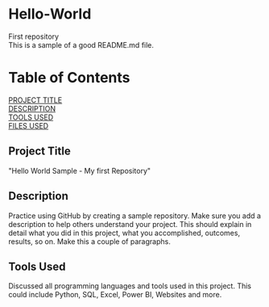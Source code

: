 # Hello-World
First repository  
This is a sample of a good README.md file.   

# Table of Contents  
[PROJECT TITLE](#Project-Title)  
[DESCRIPTION](#Description)    
[TOOLS USED](#Tools-Used)    
[FILES USED](#Files-Used)  

## Project Title  
"Hello World Sample - My first Repository"  

## Description  
Practice using GitHub by creating a sample repository. Make sure you add a description to help others understand your project. This should explain in detail what you did in this project, what you accomplished, outcomes, results, so on. Make this a couple of paragraphs.

## Tools Used  
Discussed all programming languages and tools used in this project. This could include Python, SQL, Excel, Power BI, Websites and more.  



